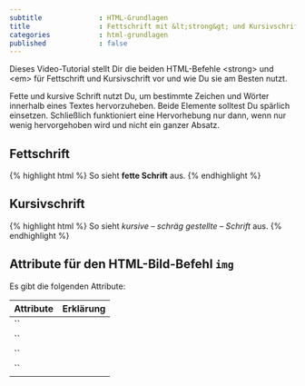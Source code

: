 ```yaml
---
subtitle              : HTML-Grundlagen
title                 : Fettschrift mit &lt;strong&gt; und Kursivschrift mit &lt;em&gt;
categories            : html-grundlagen
published             : false
---
```

Dieses Video-Tutorial stellt Dir die beiden HTML-Befehle &lt;strong&gt; und &lt;em&gt; für Fettschrift und Kursivschrift vor und wie Du sie am Besten nutzt.
<!-- readmore -->

Fette und kursive Schrift nutzt Du, um bestimmte Zeichen und Wörter innerhalb eines Textes hervorzuheben. Beide Elemente solltest Du spärlich einsetzen. Schließlich funktioniert eine Hervorhebung nur dann, wenn nur wenig hervorgehoben wird und nicht ein ganzer Absatz.


## Fettschrift

{% highlight html %}
So sieht <strong>fette Schrift</strong> aus.
{% endhighlight %}


## Kursivschrift

{% highlight html %}
So sieht <em>kursive – schräg gestellte – Schrift</em> aus.
{% endhighlight %}


## Attribute für den HTML-Bild-Befehl `img`

Es gibt die folgenden Attribute:

|  Attribute   |  Erklärung |
|:-------------|:-----------|
| ``           |      |
| ``           |      |
| ``           |      |
| ``           |      |
